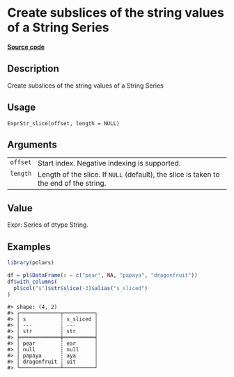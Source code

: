 
# Create subslices of the string values of a String Series

[**Source code**](https://github.com/pola-rs/r-polars/tree/0580dbe189881934960c63979bf59fc3448a21dc/R/expr__string.R#L792)

## Description

Create subslices of the string values of a String Series

## Usage

<pre><code class='language-R'>ExprStr_slice(offset, length = NULL)
</code></pre>

## Arguments

<table>
<tr>
<td style="white-space: nowrap; font-family: monospace; vertical-align: top">
<code id="ExprStr_slice_:_offset">offset</code>
</td>
<td>
Start index. Negative indexing is supported.
</td>
</tr>
<tr>
<td style="white-space: nowrap; font-family: monospace; vertical-align: top">
<code id="ExprStr_slice_:_length">length</code>
</td>
<td>
Length of the slice. If <code>NULL</code> (default), the slice is taken
to the end of the string.
</td>
</tr>
</table>

## Value

Expr: Series of dtype String.

## Examples

``` r
library(polars)

df = pl$DataFrame(s = c("pear", NA, "papaya", "dragonfruit"))
df$with_columns(
  pl$col("s")$str$slice(-3)$alias("s_sliced")
)
```

    #> shape: (4, 2)
    #> ┌─────────────┬──────────┐
    #> │ s           ┆ s_sliced │
    #> │ ---         ┆ ---      │
    #> │ str         ┆ str      │
    #> ╞═════════════╪══════════╡
    #> │ pear        ┆ ear      │
    #> │ null        ┆ null     │
    #> │ papaya      ┆ aya      │
    #> │ dragonfruit ┆ uit      │
    #> └─────────────┴──────────┘
